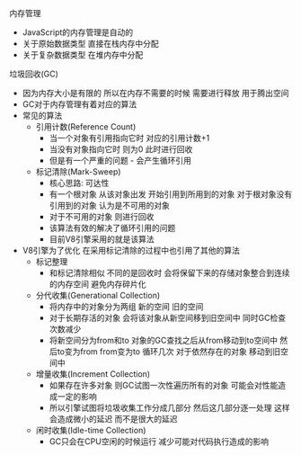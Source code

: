 内存管理
- JavaScript的内存管理是自动的
- 关于原始数据类型 直接在栈内存中分配
- 关于复杂数据类型 在堆内存中分配

垃圾回收(GC)

- 因为内存大小是有限的 所以在内存不需要的时候 需要进行释放 用于腾出空间
- GC对于内存管理有着对应的算法
- 常见的算法
  - 引用计数(Reference Count) 
    - 当一个对象有引用指向它时 对应的引用计数+1 
    - 当没有对象指向它时 则为0 此时进行回收
    - 但是有一个严重的问题 - 会产生循环引用
  - 标记清除(Mark-Sweep)
    - 核心思路: 可达性
    - 有一个根对象 从该对象出发 开始引用到所用到的对象 对于根对象没有引用到的对象 认为是不可用的对象
    - 对于不可用的对象 则进行回收
    - 该算法有效的解决了循环引用的问题
    - 目前V8引擎采用的就是该算法
- V8引擎为了优化 在采用标记清除的过程中也引用了其他的算法
  - 标记整理
    - 和标记清除相似 不同的是回收时 会将保留下来的存储对象整合到连续的内存空间 避免内存碎片化
  - 分代收集(Generational Collection)
    - 将内存中的对象分为两组 新的空间 旧的空间
    - 对于长期存活的对象 会将该对象从新空间移到旧空间中 同时GC检查次数减少
    - 将新空间分为from和to 对象的GC查找之后从from移动到to空间中 然后to变为from from变为to 循环几次 对于依然存在的对象 移动到旧空间中
  - 增量收集(Increment Collection)
    - 如果存在许多对象 则GC试图一次性遍历所有的对象 可能会对性能造成一定的影响 
    - 所以引擎试图将垃圾收集工作分成几部分 然后这几部分逐一处理 这样会造成微小的延迟 而不是很大的延迟
  - 闲时收集(IdIe-time Collection)
    - GC只会在CPU空闲的时候运行 减少可能对代码执行造成的影响